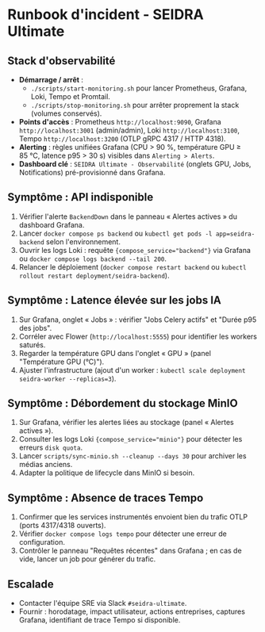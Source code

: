 # Runbook d'incident - SEIDRA Ultimate

## Stack d'observabilité

- **Démarrage / arrêt** :
  - `./scripts/start-monitoring.sh` pour lancer Prometheus, Grafana, Loki, Tempo et Promtail.
  - `./scripts/stop-monitoring.sh` pour arrêter proprement la stack (volumes conservés).
- **Points d'accès** : Prometheus `http://localhost:9090`, Grafana `http://localhost:3001` (admin/admin), Loki `http://localhost:3100`, Tempo `http://localhost:3200` (OTLP gRPC 4317 / HTTP 4318).
- **Alerting** : règles unifiées Grafana (CPU > 90 %, température GPU ≥ 85 °C, latence p95 > 30 s) visibles dans `Alerting > Alerts`.
- **Dashboard clé** : `SEIDRA Ultimate - Observabilité` (onglets GPU, Jobs, Notifications) pré-provisionné dans Grafana.

## Symptôme : API indisponible
1. Vérifier l'alerte `BackendDown` dans le panneau « Alertes actives » du dashboard Grafana.
2. Lancer `docker compose ps backend` ou `kubectl get pods -l app=seidra-backend` selon l'environnement.
3. Ouvrir les logs Loki : requête `{compose_service="backend"}` via Grafana ou `docker compose logs backend --tail 200`.
4. Relancer le déploiement (`docker compose restart backend` ou `kubectl rollout restart deployment/seidra-backend`).

## Symptôme : Latence élevée sur les jobs IA
1. Sur Grafana, onglet « Jobs » : vérifier "Jobs Celery actifs" et "Durée p95 des jobs".
2. Corréler avec Flower (`http://localhost:5555`) pour identifier les workers saturés.
3. Regarder la température GPU dans l'onglet « GPU » (panel "Température GPU (°C)").
4. Ajuster l'infrastructure (ajout d'un worker : `kubectl scale deployment seidra-worker --replicas=3`).

## Symptôme : Débordement du stockage MinIO
1. Sur Grafana, vérifier les alertes liées au stockage (panel « Alertes actives »).
2. Consulter les logs Loki `{compose_service="minio"}` pour détecter les erreurs `disk quota`.
3. Lancer `scripts/sync-minio.sh --cleanup --days 30` pour archiver les médias anciens.
4. Adapter la politique de lifecycle dans MinIO si besoin.

## Symptôme : Absence de traces Tempo
1. Confirmer que les services instrumentés envoient bien du trafic OTLP (ports 4317/4318 ouverts).
2. Vérifier `docker compose logs tempo` pour détecter une erreur de configuration.
3. Contrôler le panneau "Requêtes récentes" dans Grafana ; en cas de vide, lancer un job pour générer du trafic.

## Escalade
- Contacter l'équipe SRE via Slack `#seidra-ultimate`.
- Fournir : horodatage, impact utilisateur, actions entreprises, captures Grafana, identifiant de trace Tempo si disponible.
